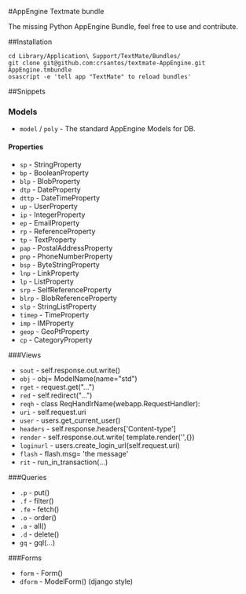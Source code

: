 #AppEngine Textmate bundle

The missing Python AppEngine Bundle, feel free to use and contribute.

##Installation

	cd Library/Application\ Support/TextMate/Bundles/
	git clone git@github.com:crsantos/textmate-AppEngine.git AppEngine.tmbundle
	osascript -e 'tell app "TextMate" to reload bundles'

##Snippets

### Models
* `model` / `poly` - The standard AppEngine Models for DB.

#### Properties
* `sp` - StringProperty
* `bp` - BooleanProperty
* `blp` - BlobProperty
* `dtp` - DateProperty
* `dttp` - DateTimeProperty
* `up` - UserProperty
* `ip` - IntegerProperty
* `ep` - EmailProperty
* `rp` - ReferenceProperty
* `tp` - TextProperty
* `pap` - PostalAddressProperty
* `pnp` - PhoneNumberProperty
* `bsp` - ByteStringProperty
* `lnp` - LinkProperty
* `lp` - ListProperty
* `srp` - SelfReferenceProperty
* `blrp` - BlobReferenceProperty
* `slp` - StringListProperty
* `timep` - TimeProperty
* `imp` - IMProperty
* `geop` - GeoPtProperty
* `cp` - CategoryProperty



###Views
* `sout` - self.response.out.write()
* `obj` - obj= ModelName(name="std")
* `rget` - request.get("...")
* `red` - self.redirect("...")
* `reqh` - class ReqHandlrName(webapp.RequestHandler):
* `uri` - self.request.uri
* `user` - users.get_current_user()
* `headers` - self.response.headers['Content-type']
* `render` - self.response.out.write( template.render('',{})
* `loginurl` - users.create_login_url(self.request.uri)
* `flash` - flash.msg= 'the message'
* `rit` -  run\_in_transaction(...)


###Queries
* `.p` - put()
* `.f` - filter()
* `.fe` - fetch()
* `.o` - order()
* `.a` - all()
* `.d` - delete()
* `gq` - gql(...)


###Forms
* `form` - Form()
* `dform` - ModelForm() (django style)

